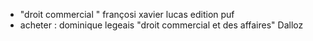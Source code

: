 
-  "droit commercial " françosi xavier lucas edition puf
- acheter : dominique legeais "droit commercial et des affaires" Dalloz
